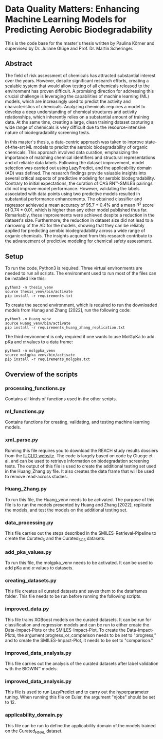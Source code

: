 # Data Quality Matters: Enhancing Machine Learning Models for Predicting Aerobic Biodegradability
This is the code base for the master's thesis written by Paulina Körner and supervised by Dr. Juliane Glüge and Prof. Dr. Martin Scheringer. 

## Abstract
The field of risk assessment of chemicals has attracted substantial interest over the years. 
However, despite significant research efforts, creating a scalable system that would allow testing of all chemicals released to the environment has proven difficult.
A promising direction for addressing this crucial challenge is leveraging the capabilities of machine learning (ML) models, which are increasingly used to predict the activity and characteristics of chemicals.
Analyzing chemicals requires a model to develop a deep understanding of chemical structures and activity relationships, which inherently relies on a substantial amount of training data. 
At the same time, creating a large, clean training dataset capturing a wide range of chemicals is very difficult due to the resource-intensive nature of biodegradability screening tests.

In this master's thesis, a data-centric approach was taken to improve state-of-the-art ML models to predict the aerobic biodegradability of organic chemicals. 
This approach involved data curation, emphasizing the importance of matching chemical identifiers and structural representations and of reliable data labels. 
Following the dataset improvement, model selection was carried out using LazyPredict, and the applicability domain (AD) was defined. 
The research findings provide valuable insights into several critical aspects of predictive modeling for aerobic biodegradability. 
Contrary to initial expectations, the curation of CAS RN™️-SMILES pairings did not improve model performance. 
However, validating the labels associated with data points using two predictive models resulted in substantial performance enhancements. 
The obtained classifier and regressor achieved a mean accuracy of 95.7 ± 0.4\% and a mean $\text{R}^2$ score of 0.74 ± 0.01, which is higher than any other model published thus far. 
Remarkably, these improvements were achieved despite a reduction in the dataset's size.
Furthermore, the reduction in dataset size did not lead to a narrowing of the AD for the models, showing that they can be reliably applied for predicting aerobic biodegradability across a wide range of organic chemicals.
The insights acquired from this research contribute to the advancement of predictive modeling for chemical safety assessment.

## Setup
To run the code, Python3 is required. 
Three virtual environments are needed to run all scripts. 
The environment used to run most of the files can be installed like this:
```
python3 -m thesis_venv
source thesis_venv/bin/activate
pip install -r requirements.txt
```
To create the second environment, which is required to run the downloaded models from Hunag and Zhang [2022], run the following code:
```
python3 -m Huang_venv
source Huang_venv/bin/activate
pip install -r requirements_huang_zhang_replication.txt
```
The third environment is only required if one wants to use MolGpKa to add pKa and $\alpha$ values to a data frame:
```
python3 -m molgpka_venv
source molgpka_venv/bin/activate
pip install -r requirements_molgpka.txt
```

## Overview of the scripts

### processing_functions.py
Contains all kinds of functions used in the other scripts. 

### ml_functions.py
Contains functions for creating, validating, and testing machine learning models. 

### xml_parse.py
Running this file requires you to download the REACH study results dossiers from the [IUCLID website](https://iuclid6.echa.europa.eu). 
The code is largely based on code by Gluege et al. and can be used to retrieve information on biodegradation screening tests. 
The output of this file is used to create the additional testing set used in the Huang_Zhang.py file. 
It also creates the data frame that will be used to remove read-across studies. 

### Huang_Zhang.py
To run this file, the Huang_venv needs to be activated.
The purpose of this file is to run the models presented by Huang and Zhang [2022], replicate the models, and test the models on the additional testing set. 

### data_processing.py
This file carries out the steps described in the SMILES-Retrieval-Pipeline to create the $\text{Curated}_\text{S}$ and the $\text{Curated}_\text{SCS}$ datasets. 

### add_pka_values.py
To run this file, the molgpka_venv needs to be activated. 
It can be used to add pKa and $\alpha$ values to datasets. 

### creating_datasets.py
This file creates all curated datasets and saves them to the dataframes folder. 
This file needs to be run before running the following scripts. 

### improved_data.py
This file trains XGBoost models on the curated datasets. 
It can be run for classification and regression models and can be run to either create the Data-Impact-Plots or the SMILES-Impact-Plot. To create the Data-Impact-Plots, the argument progress_or_comparison needs to be set to "progress," and to create the SMILES-Impact-Plot, it needs to be set to "comparison."

### improved_data_analysis.py
This file carries out the analysis of the curated datasets after label validation with the BIOWIN™️ models. 

### improved_data_analysis.py
This file is used to run LazyPredict and to carry out the hyperparameter tuning. 
When running this file on Euler, the argument "njobs" should be set to 12. 

### applicability_domain.py
This file can be run to define the applicability domain of the models trained on the $\text{Curated}_\text{FINAL}$ dataset. 
